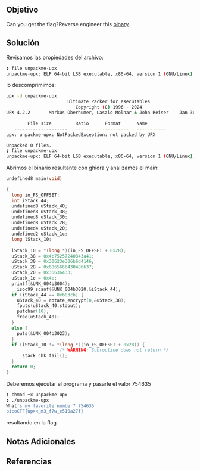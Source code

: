 ## Objetivo
Can you get the flag?Reverse engineer this [binary](https://artifacts.picoctf.net/c/204/unpackme-upx).

## Solución
Revisamos las propiedades del archivo:
```bash
❯ file unpackme-upx
unpackme-upx: ELF 64-bit LSB executable, x86-64, version 1 (GNU/Linux), statically linked, no section header
```
lo descomprimimos:
```bash
upx -d unpackme-upx
                       Ultimate Packer for eXecutables
                          Copyright (C) 1996 - 2024
UPX 4.2.2       Markus Oberhumer, Laszlo Molnar & John Reiser    Jan 3rd 2024

        File size         Ratio      Format      Name
   --------------------   ------   -----------   -----------
upx: unpackme-upx: NotPackedException: not packed by UPX

Unpacked 0 files.
❯ file unpackme-upx
unpackme-upx: ELF 64-bit LSB executable, x86-64, version 1 (GNU/Linux), statically linked, BuildID[sha1]=5e4be04529afcdb8fa8855e3138c3f51047fa123, for GNU/Linux 3.2.0, not stripped
```

Abrimos el binario resultante con ghidra y analizamos el main:
```cpp
undefined8 main(void)

{
  long in_FS_OFFSET;
  int iStack_44;
  undefined8 uStack_40;
  undefined8 uStack_38;
  undefined8 uStack_30;
  undefined8 uStack_28;
  undefined4 uStack_20;
  undefined2 uStack_1c;
  long lStack_10;
  
  lStack_10 = *(long *)(in_FS_OFFSET + 0x28);
  uStack_38 = 0x4c75257240343a41;
  uStack_30 = 0x30623e306b6d4146;
  uStack_28 = 0x6865666430486637;
  uStack_20 = 0x36636433;
  uStack_1c = 0x4e;
  printf(&UNK_004b3004);
  __isoc99_scanf(&UNK_004b3020,&iStack_44);
  if (iStack_44 == 0xb83cb) {
    uStack_40 = rotate_encrypt(0,&uStack_38);
    fputs(uStack_40,stdout);
    putchar(10);
    free(uStack_40);
  }
  else {
    puts(&UNK_004b3023);
  }
  if (lStack_10 != *(long *)(in_FS_OFFSET + 0x28)) {
                    /* WARNING: Subroutine does not return */
    __stack_chk_fail();
  }
  return 0;
}
```
Deberemos ejecutar el programa y pasarle el valor 754635
```bash
❯ chmod +x unpackme-upx
❯ ./unpackme-upx
What's my favorite number? 754635
picoCTF{up><_m3_f7w_e510a27f}
```
resultando en la flag

## Notas Adicionales


## Referencias
